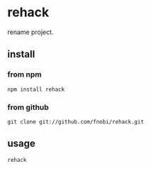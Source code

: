 rehack
==============

rename project.

## install

### from npm

```
npm install rehack
```

### from github

```
git clone git://github.com/fnobi/rehack.git
```

## usage

```
rehack
```
